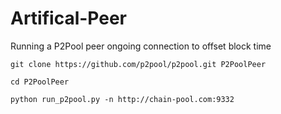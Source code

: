 # Artifical-Peer
Running a P2Pool peer ongoing connection to offset block time
```
git clone https://github.com/p2pool/p2pool.git P2PoolPeer
```
```
cd P2PoolPeer
```
```
python run_p2pool.py -n http://chain-pool.com:9332
```
